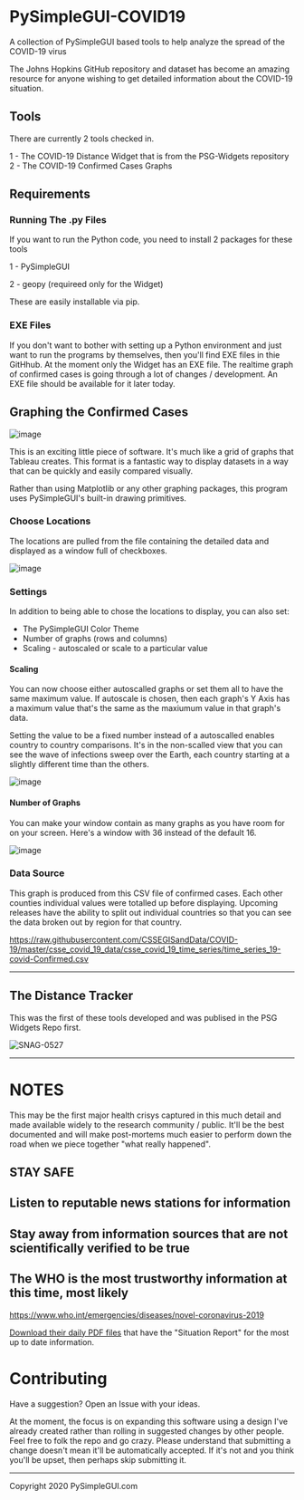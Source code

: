 # PySimpleGUI-COVID19
A collection of PySimpleGUI based tools to help analyze the spread of the COVID-19 virus

The Johns Hopkins GitHub repository and dataset has become an amazing resource for anyone wishing to get detailed information about the COVID-19 situation.

## Tools

There are currently 2 tools checked in.  

1 - The COVID-19 Distance Widget that is from the PSG-Widgets repository
2 - The COVID-19 Confirmed Cases Graphs

## Requirements

### Running The .py Files

If you want to run the Python code, you need to install 2 packages for these tools

1 - PySimpleGUI

2 - geopy (requireed only for the Widget)

These are easily installable via pip.

### EXE Files

If you don't want to bother with setting up a Python environment and just want to run the programs by themselves, then you'll find EXE files in thie GitHhub.  At the moment only the Widget has an EXE file.  The realtime graph of confirmed cases is going through a lot of changes / development.  An EXE file should be available for it later today.



## Graphing the Confirmed Cases

![image](https://user-images.githubusercontent.com/46163555/77016602-83556a00-694e-11ea-8020-6e57f5176338.png)



This is an exciting little piece of software.  It's much like a grid of graphs that Tableau creates.  This format is a fantastic way to display datasets in a way that can be quickly and easily compared visually.

Rather than using Matplotlib or any other graphing packages, this program uses PySimpleGUI's built-in drawing primitives.  

### Choose Locations

The locations are pulled from the file containing the detailed data and displayed as a window full of checkboxes.  

![image](https://user-images.githubusercontent.com/46163555/77016687-ce6f7d00-694e-11ea-8b30-8d9eee055e40.png)


### Settings

In addition to being able to chose the locations to display, you can also set:

* The PySimpleGUI Color Theme
* Number of graphs (rows and columns)
* Scaling - autoscaled or scale to a particular value


#### Scaling

You can now choose either autoscalled graphs or set them all to have the same maximum value.  If autoscale is chosen, then each graph's Y Axis has a maximum value that's the same as the maxiumum value in that graph's data.

Setting the value to be a fixed number instead of a autoscalled enables country to country comparisons.  It's in the non-scalled view that you can see the wave of infections sweep over the Earth, each country starting at a slightly different time than the others.  

![image](https://user-images.githubusercontent.com/46163555/77016721-e0512000-694e-11ea-9fd9-e8465ba7854a.png)


#### Number of Graphs

You can make your window contain as many graphs as you have room for on your screen.  Here's a window with 36 instead of the default 16.

![image](https://user-images.githubusercontent.com/46163555/77016914-679e9380-694f-11ea-8085-49e774d87a74.png)



### Data Source

This graph is produced from this CSV file of confirmed cases.  Each other counties individual values were totalled up before displaying.  Upcoming releases have the ability to split out individual countries so that you can see the data broken out by region for that country.

https://raw.githubusercontent.com/CSSEGISandData/COVID-19/master/csse_covid_19_data/csse_covid_19_time_series/time_series_19-covid-Confirmed.csv


-----------------------------



## The Distance Tracker

This was the first of these tools developed and was publised in the PSG Widgets Repo first.


![SNAG-0527](https://user-images.githubusercontent.com/46163555/76657707-dc855e00-6548-11ea-89cd-7c9f6b28978a.jpg)


------------------------

# NOTES

This may be the first major health crisys captured in this much detail and made available widely to the research community / public.  It'll be the best documented and will make post-mortems much easier to perform down the road when we piece together "what really happened". 

## STAY SAFE

## Listen to reputable news stations for information

## Stay away from information sources that are not scientifically verified to be true

## The WHO is the most trustworthy information at this time, most likely

https://www.who.int/emergencies/diseases/novel-coronavirus-2019

[Download their daily PDF files](https://www.who.int/emergencies/diseases/novel-coronavirus-2019/situation-reports) that have the "Situation Report" for the most up to date information.


# Contributing

Have a suggestion?  Open an Issue with your ideas.

At the moment, the focus is on expanding this software using a design I've already created rather than rolling in suggested changes by other people.  Feel free to folk the repo and go crazy.  Please understand that submitting a change doesn't mean it'll be automatically accepted.  If it's not and you think you'll be upset, then perhaps skip submitting it.



--------------------------------

Copyright 2020 PySimpleGUI.com

